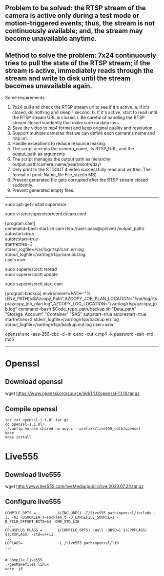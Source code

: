 Problem to be solved: the RTSP stream of the camera is active only during a test mode or motion-triggered events; thus, the stream is not continuously available; and, the stream may become unavailable anytime.
---
Method to solve the problem: 7x24 continuously tries to pull the state of the RTSP stream; if the stream is active, immediately reads through the stream and write to disk until the stream becomes unavailable again. 
---
Some requirements:
1. 7x24 pull and check the RTSP stream url to see if it's active. 
	a. If it's closed, do nothing and sleep 1 second.
	b. If it's active, start to read until the RTSP stream URL is closed.
		i. Be careful of handling the RTSP stream closed suddently that make sure no data loss. 
2. Save the video to mp4 format and keep original quality and resolution.
3. Support multiple cameras that we can define each camera's name and rstp url.
4. Handle exceptions to reduce resource leaking.
5. The script accepts the camera_name, its RTSP_URL, and the output_path as arguments
6. The script manages the output path as hierarchy: output_path/camera_name/year/month/day/
7. Only print to the STDOUT if video successfully read and written. The format of print: Name_file	File_size(in MB)
8. Prevent generated file gets corrupted after the RTSP stream closed suddently. 
9. Prevent generated empty files. 



---
sudo apt-get install supervisor  

sudo vi /etc/supervisor/conf.d/cam.conf

[program:cam]  
command=bash start.sh cam rtsp://user:pass@ip/live0 /output_path/
autostart=true  
autorestart=true  
startretries=3  
stderr_logfile=/var/log/rtsp/cam.err.log  
stdout_logfile=/var/log/rtsp/cam.out.log  
user=user 

sudo supervisorctl reread  
sudo supervisorctl update  

sudo supervisorctl start cam  





[program:backup]
environment=PATH="%(ENV_PATH)s:$Azcopy_Path",AZCOPY_JOB_PLAN_LOCATION="/var/log/rtsp/azcopy_job_plan.log",AZCOPY_LOG_LOCATION="/var/log/rtsp/azcopy_job.log"
command=bash $Code_repo_path/backup.sh "Data_path" "Storage_Account" "Container" "SAS"
autostart=true
autorestart=true
startretries=3
stderr_logfile=/var/log/rtsp/backup.err.log
stdout_logfile=/var/log/rtsp/backup.out.log
user=user




openssl enc -aes-256-cbc -d -in x.enc -out x.mp4 -k password -salt -md md5


---
# Openssl
## Download openssl 
wget https://www.openssl.org/source/old/1.1.0/openssl-1.1.0l.tar.gz

## Compile openssl
```
tar zxf openssl-1.1.0l.tar.gz 
cd openssl-1.1.0l/
./config no-asm shared no-async --prefix=/live555_path/openssl
make
make install
```

# Live555
## Download live555
wget http://www.live555.com/liveMedia/public/live.2023.07.24.tar.gz

## Configure live555
```
COMPILE_OPTS =          $(INCLUDES) -I/live555_path/openssl/include -I. -O2 -DSOCKLEN_T=socklen_t -D_LARGEFILE_SOURCE=1 -D_FILE_OFFSET_BITS=64 -DNO_STD_LIB
...
CPLUSPLUS_FLAGS =       $(COMPILE_OPTS) -Wall -DBSD=1 $(CPPFLAGS) $(CXXFLAGS) -std=c++11
...
LDFLAGS=                -L /live555_path/openssl/lib
...
``

# Compile live555
./genMakefiles linux
make -j4